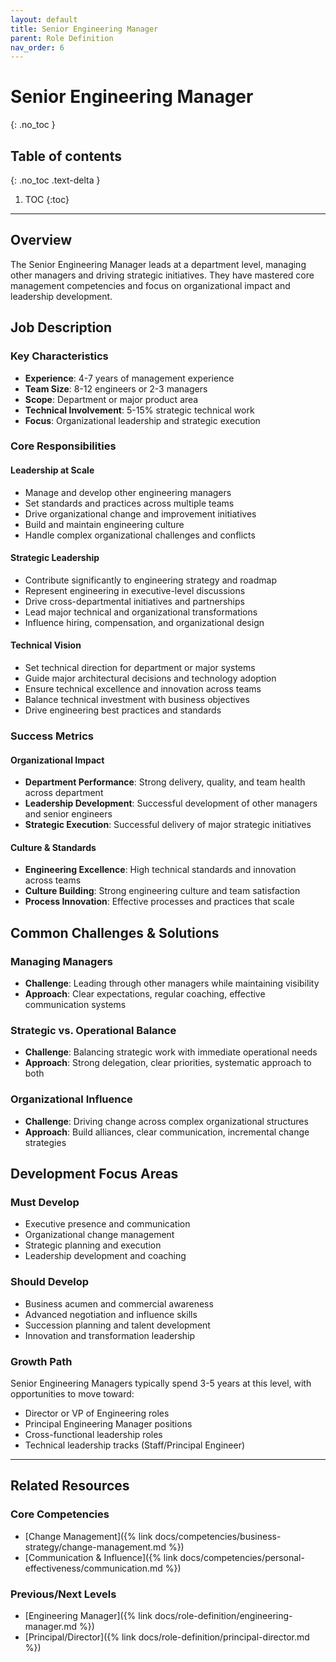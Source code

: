 ```yaml
---
layout: default
title: Senior Engineering Manager
parent: Role Definition
nav_order: 6
---
```


# Senior Engineering Manager
{: .no_toc }

## Table of contents
{: .no_toc .text-delta }

1. TOC
{:toc}

---

## Overview

The Senior Engineering Manager leads at a department level, managing other managers and driving strategic initiatives. They have mastered core management competencies and focus on organizational impact and leadership development.

## Job Description

### Key Characteristics
- **Experience**: 4-7 years of management experience
- **Team Size**: 8-12 engineers or 2-3 managers
- **Scope**: Department or major product area
- **Technical Involvement**: 5-15% strategic technical work
- **Focus**: Organizational leadership and strategic execution

### Core Responsibilities

#### Leadership at Scale
- Manage and develop other engineering managers
- Set standards and practices across multiple teams
- Drive organizational change and improvement initiatives
- Build and maintain engineering culture
- Handle complex organizational challenges and conflicts

#### Strategic Leadership
- Contribute significantly to engineering strategy and roadmap
- Represent engineering in executive-level discussions
- Drive cross-departmental initiatives and partnerships
- Lead major technical and organizational transformations
- Influence hiring, compensation, and organizational design

#### Technical Vision
- Set technical direction for department or major systems
- Guide major architectural decisions and technology adoption
- Ensure technical excellence and innovation across teams
- Balance technical investment with business objectives
- Drive engineering best practices and standards

### Success Metrics

#### Organizational Impact
- **Department Performance**: Strong delivery, quality, and team health across department
- **Leadership Development**: Successful development of other managers and senior engineers
- **Strategic Execution**: Successful delivery of major strategic initiatives

#### Culture & Standards
- **Engineering Excellence**: High technical standards and innovation across teams
- **Culture Building**: Strong engineering culture and team satisfaction
- **Process Innovation**: Effective processes and practices that scale

## Common Challenges & Solutions

### Managing Managers
- **Challenge**: Leading through other managers while maintaining visibility
- **Approach**: Clear expectations, regular coaching, effective communication systems

### Strategic vs. Operational Balance
- **Challenge**: Balancing strategic work with immediate operational needs
- **Approach**: Strong delegation, clear priorities, systematic approach to both

### Organizational Influence
- **Challenge**: Driving change across complex organizational structures
- **Approach**: Build alliances, clear communication, incremental change strategies

## Development Focus Areas

### Must Develop
- Executive presence and communication
- Organizational change management
- Strategic planning and execution
- Leadership development and coaching

### Should Develop
- Business acumen and commercial awareness
- Advanced negotiation and influence skills
- Succession planning and talent development
- Innovation and transformation leadership

### Growth Path
Senior Engineering Managers typically spend 3-5 years at this level, with opportunities to move toward:
- Director or VP of Engineering roles
- Principal Engineering Manager positions
- Cross-functional leadership roles
- Technical leadership tracks (Staff/Principal Engineer)

---

## Related Resources

### Core Competencies
- [Change Management]({% link docs/competencies/business-strategy/change-management.md %})
- [Communication & Influence]({% link docs/competencies/personal-effectiveness/communication.md %})

### Previous/Next Levels
- [Engineering Manager]({% link docs/role-definition/engineering-manager.md %})
- [Principal/Director]({% link docs/role-definition/principal-director.md %})